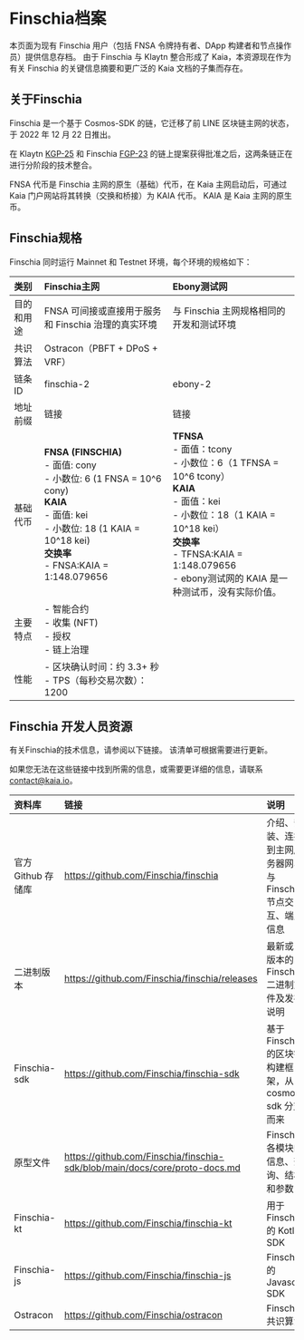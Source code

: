 # Finschia档案

本页面为现有 Finschia 用户（包括 FNSA 令牌持有者、DApp 构建者和节点操作员）提供信息存档。 由于 Finschia 与 Klaytn 整合形成了 Kaia，本资源现在作为有关 Finschia 的关键信息摘要和更广泛的 Kaia 文档的子集而存在。

## 关于Finschia

Finschia 是一个基于 Cosmos-SDK 的链，它迁移了前 LINE 区块链主网的状态，于 2022 年 12 月 22 日推出。

在 Klaytn [KGP-25](https://govforum.klaytn.foundation/t/kgp-25-klaytn-finschia-mainnet-merge/719) 和 Finschia [FGP-23](https://www.mintscan.io/finschia/proposals/23) 的链上提案获得批准之后，这两条链正在进行分阶段的技术整合。

FNSA 代币是 Finschia 主网的原生（基础）代币，在 Kaia 主网启动后，可通过 Kaia 门户网站将其转换（交换和桥接）为 KAIA 代币。 KAIA 是 Kaia 主网的原生币。

## Finschia规格

Finschia 同时运行 Mainnet 和 Testnet 环境，每个环境的规格如下：

| **类别** | **Finschia主网**                                                                                                                                                                                                                                                                                                                                         | **Ebony测试网**                                                                                                                                                                                                                                          |
| :----- | :----------------------------------------------------------------------------------------------------------------------------------------------------------------------------------------------------------------------------------------------------------------------------------------------------------------------------------------------------- | :---------------------------------------------------------------------------------------------------------------------------------------------------------------------------------------------------------------------------------------------------- |
| 目的和用途  | FNSA 可间接或直接用于服务和 Finschia 治理的真实环境                                                                                                                                                                                                                                                                                                                      | 与 Finschia 主网规格相同的开发和测试环境                                                                                                                                                                                                                             |
| 共识算法   | Ostracon（PBFT + DPoS + VRF）                                                                                                                                                                                                                                                                                                                            |                                                                                                                                                                                                                                                       |
| 链条 ID  | finschia-2                                                                                                                                                                                                                                                                                                                                             | ebony-2                                                                                                                                                                                                                                               |
| 地址前缀   | 链接                                                                                                                                                                                                                                                                                                                                                     | 链接                                                                                                                                                                                                                                                    |
| 基础代币   | **FNSA (FINSCHIA)**<br/>- 面值: cony<br/>- 小数位: 6 (1 FNSA = 10^6 cony)<br/>**KAIA**<br/>- 面值: kei<br/>- 小数位: 18 (1 KAIA = 10^18 kei)<br/>**交换率**<br/>- FNSA:KAIA = 1:148.079656 | **TFNSA**<br/>- 面值：tcony<br/>- 小数位：6（1 TFNSA = 10^6 tcony）<br/>**KAIA**<br/>- 面值：kei<br/>- 小数位：18（1 KAIA = 10^18 kei）<br/>**交换率**<br/>- TFNSA:KAIA = 1:148.079656<br/>- ebony测试网的 KAIA 是一种测试币，没有实际价值。 |
| 主要特点   | - 智能合约<br/>- 收集 (NFT)<br/>- 授权<br/>- 链上治理                                                                                                                                                                                                                                                                                           |                                                                                                                                                                                                                                                       |
| 性能     | - 区块确认时间：约 3.3+ 秒<br/>- TPS（每秒交易次数）：1200                                                                                                                                                                                                                                                                                               |                                                                                                                                                                                                                                                       |

## Finschia 开发人员资源

有关Finschia的技术信息，请参阅以下链接。 该清单可根据需要进行更新。

如果您无法在这些链接中找到所需的信息，或需要更详细的信息，请联系 contact@kaia.io。

| **资料库**       | **链接**                                                                                                                     | **说明**                                 |
| :------------ | :------------------------------------------------------------------------------------------------------------------------- | :------------------------------------- |
| 官方 Github 存储库 | https://github.com/Finschia/finschia                                                       | 介绍、安装、连接到主网/服务器网、与 Finschia 节点交互、端点信息  |
| 二进制版本         | https://github.com/Finschia/finschia/releases                                              | 最新或旧版本的 Finschia 二进制文件及发布说明            |
| Finschia-sdk  | https://github.com/Finschia/finschia-sdk                                                   | 基于 Finschia 的区块链构建框架，从 cosmos-sdk 分支而来 |
| 原型文件          | https://github.com/Finschia/finschia-sdk/blob/main/docs/core/proto-docs.md | Finschia 各模块的信息、查询、结构和参数               |
| Finschia-kt   | https://github.com/Finschia/finschia-kt                                                    | 用于 Finschia 的 Kotlin SDK               |
| Finschia-js   | https://github.com/Finschia/finschia-js                                                    | Finschia 的 Javascript SDK              |
| Ostracon      | https://github.com/Finschia/ostracon                                                       | Finschia 共识算法                          |
